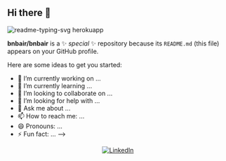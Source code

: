 ## Hi there 👋
![readme-typing-svg herokuapp](https://github.com/user-attachments/assets/596a7032-ee46-4b02-a86f-4076fd83cf98)

 

**bnbair/bnbair** is a ✨ _special_ ✨ repository because its `README.md` (this file) appears on your GitHub profile.

Here are some ideas to get you started:

- 🔭 I’m currently working on ...
- 🌱 I’m currently learning ...
- 👯 I’m looking to collaborate on ...
- 🤔 I’m looking for help with ...
- 💬 Ask me about ...
- 📫 How to reach me: ...
- 😄 Pronouns: ...
- ⚡ Fun fact: ...
-->

 
<!-- Your bio, links, etc. go here -->

<div align="center">
  <!-- Replace href with your links -->
  <a href="https://www.linkedin.com/in/gabriela-rodriguez-lopez-16ba14b3/">
    <img src="https://img.shields.io/badge/LinkedIn-0077B5?style=for-the-badge&logo=linkedin&logoColor=white" alt="LinkedIn"/>
  </a>
</div>



